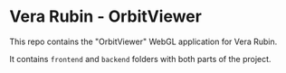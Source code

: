 # Vera Rubin - OrbitViewer
This repo contains the "OrbitViewer" WebGL application for Vera Rubin.

It contains `frontend` and `backend` folders with both parts of the project.